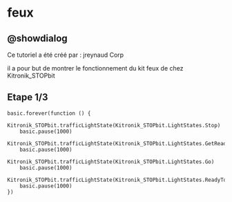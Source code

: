 # feux

## @showdialog
Ce tutoriel a été créé par : jreynaud Corp

il a pour but de montrer le fonctionnement du kit feux de chez Kitronik_STOPbit

## Etape 1/3

```blocks
basic.forever(function () {
    Kitronik_STOPbit.trafficLightState(Kitronik_STOPbit.LightStates.Stop)
    basic.pause(1000)
    Kitronik_STOPbit.trafficLightState(Kitronik_STOPbit.LightStates.GetReady)
    basic.pause(1000)
    Kitronik_STOPbit.trafficLightState(Kitronik_STOPbit.LightStates.Go)
    basic.pause(1000)
    Kitronik_STOPbit.trafficLightState(Kitronik_STOPbit.LightStates.ReadyToStop)
    basic.pause(1000)
})
```
